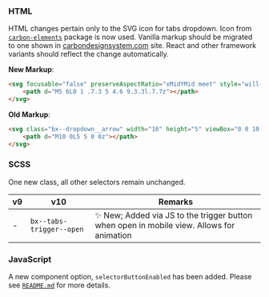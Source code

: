 ### HTML

HTML changes pertain only to the SVG icon for tabs dropdown. Icon from [`carbon-elements`](https://github.com/IBM/carbon-elements) package is now used. Vanilla markup should be migrated to one shown in [carbondesignsystem.com](https://next.carbondesignsystem.com/components/tabs/code) site. React and other framework variants should reflect the change automatically.

**New Markup**:

```html
<svg focusable="false" preserveAspectRatio="xMidYMid meet" style="will-change: transform;" xmlns="http://www.w3.org/2000/svg" width="10" height="6" viewBox="0 0 10 6" aria-hidden="true">
    <path d="M5 6L0 1 .7.3 5 4.6 9.3.3l.7.7z"></path>
</svg>
```

**Old Markup**:

```html
<svg class="bx--dropdown__arrow" width="10" height="5" viewBox="0 0 10 5" fill-rule="evenodd">
	<path d="M10 0L5 5 0 0z"></path>
</svg>
```



### SCSS

One new class, all other selectors remain unchanged.

| v9   | v10                      | Remarks                                                      |
| ---- | ------------------------ | ------------------------------------------------------------ |
| -    | `bx--tabs-trigger--open` | :sparkles: New; Added via JS to the trigger button when open in mobile view. Allows for animation |

### JavaScript

A new component option, `selectorButtonEnabled` has been added. Please see [`README.md`](./README.md#options) for more details.
